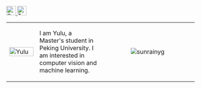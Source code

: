<p> 
  <a href="https://www.semanticscholar.org/author/Yulu-Gan/2142286278"><img src="https://img.shields.io/badge/scholar-4385FE.svg?&style=plastic&logo=google-scholar&logoColor=white" alt="Google Scholar" height="25px"> </a>
  <a href="https://twitter.com/yule_gan"><img src="https://img.shields.io/twitter/follow/yulugan" height="25px" alt="Twiiter"> </a>
</p> 


<table width="100%" cellspacing="12" margin="0" padding="0" cellpadding="0">
<tbody>
  <tr>
    <td width="16%">
        <a href="https://github.com/sunrainyg"><img alt="Yulu" src="http://www.xxx.com/static/img/photonew.bc798d3.jpg" width="100%"></a>
    </td>
    <td>
    <p> 
        I am Yulu, a Master's student in Peking University. I am interested in computer vision and machine learning.
    </p>
    </td>
    <td width="50%" padding="0">
        <p align="middle" width="100%" padding="0"> <img src="https://github-readme-stats.vercel.app/api?username=sunrainyg&show_icons=true&include_all_commits=true&theme=vue&count_private=true" alt="sunrainyg" /> </p>
    </td>
   </tr>
</tbody>
</table>
